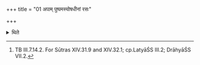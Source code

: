 +++
title = "01 अपाम् पुष्पमस्योषधीनां रसः"

+++

<details><summary>थिते</summary>

1. with apāṁ puṣpamasyoṣadhīnām...[^1]  

[^1]: TB III.7.14.2. For Sūtras XIV.31.9 and XIV.32.1; cp.LatyāŚS III.2; DrāhyāŚS VII.2. 
</details>
